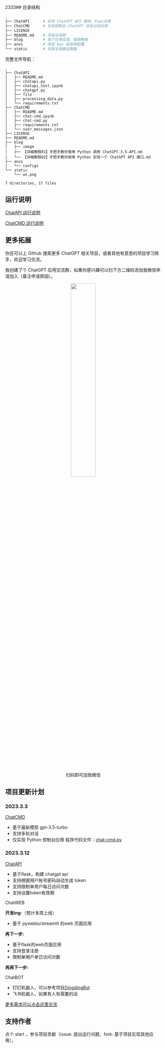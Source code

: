 2333## 目录结构

```bash
.
├── ChatAPI      # 实现 ChatGPT API 服务，Paas应用
├── ChatCMD      # 实现控制台 ChatGPT 多轮对话应用
├── LICENSE  
├── README.md    # 项目总说明
├── blog         # 各个应用实现、使用教程
├── envs         # 存放 key 和各种配置
└── static       # 存放文档静态数据
```

完整文件导航：

```
.
├── ChatAPI
│   ├── README.md
│   ├── chatapi.py
│   ├── chatapi_test.ipynb
│   ├── chatgpt.py
│   ├── file
│   ├── processing_data.py
│   └── requirements.txt
├── ChatCMD
│   ├── README.md
│   ├── chat-cmd.ipynb
│   ├── chat-cmd.py
│   ├── requirements.txt
│   └── user_messages.json
├── LICENSE
├── README.md
├── blog
│   ├── image
│   ├── 【详细教程01】手把手教你使用 Python 调用 ChatGPT-3.5-API.md
│   └── 【详细教程02】手把手教你使用 Python 实现一个 ChatGPT API 接口.md
├── envs
│   └── configs
└── static
    └── wx.png

7 directories, 17 files
```

## 运行说明

[ChatAPI 运行说明](https://github.com/XksA-me/ChatGPT-3.5-API/blob/master/ChatAPI/README.md)

[ChatCMD 运行说明](https://github.com/XksA-me/ChatGPT-3.5-API/blob/master/ChatCMD/README.md)

## 更多拓展

你还可以上 Github 搜索更多 ChatGPT 相关项目，或者其他有意思的项目学习练手，欢迎学习交流。

我创建了个 ChatGPT 应用交流群，如果你感兴趣可以扫下方二维码添加我微信申请加入（备注申请原因）。

<center>
<img src="./static/wx.png" width=40% />
<p>扫码即可加我微信</p>
</center>

## 项目更新计划

### 2023.3.3

[ChatCMD](https://github.com/XksA-me/ChatGPT-3.5-API/tree/master/ChatCMD)

- 基于最新模型 gpt-3.5-turbo
- 支持多轮对话
- 仅实现 Python 控制台应用
  程序代码文件：[chat-cmd.py](https://github.com/XksA-me/ChatGPT-3.5-API/blob/master/ChatCMD/chat-cmd.py)

### 2023.3.12

[ChatAPI](https://github.com/XksA-me/ChatGPT-3.5-API/tree/master/ChatAPI)

- 基于flask，构建 chatgpt api
- 支持根据用户账号密码自动生成 token
- 支持限制单用户每日访问次数
- 支持设置token有效期

ChatWEB

**开发ing:**（预计本周上线）

- 基于 pywebio/streamlit 的web 页面应用

**再下一步:**

- 基于flask的web页面应用
- 支持登录注册
- 限制单用户单日访问次数

**再再下一步:**

ChatBOT

- 钉钉机器人，可以参考项目[DingdingBot](https://github.com/XksA-me/DingdingBot)
- 飞书机器人，如果有人有需要的话

[更多需求可以点击这里交流](https://github.com/XksA-me/ChatGPT-3.5-API/issues/2)

## 支持作者

点个 start ，参与项目贡献（issue: 提出运行问题、fork: 基于项目实现其他应用）。
